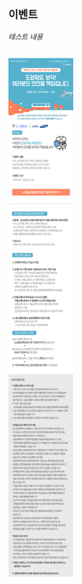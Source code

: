 ## 이벤트
	
###### 테스트 내용

![alt img](https://raw.githubusercontent.com/aijinet/doctor-contents/master/contents/201909/190903/samsung_event.png)
